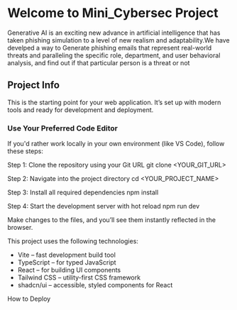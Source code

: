 # Welcome to Mini_Cybersec Project
Generative AI is an exciting new advance in artificial intelligence that has taken phishing simulation to a level of new realism and adaptability.We have develped a way to Generate phishing emails that represent real-world threats and paralleling the specific role, department, and user behavioral analysis, and find out if that particular person is a threat or not


## Project Info

This is the starting point for your web application. It’s set up with modern tools and ready for development and deployment.

### Use Your Preferred Code Editor

If you'd rather work locally in your own environment (like VS Code), follow these steps:

Step 1: Clone the repository using your Git URL
git clone <YOUR_GIT_URL>

Step 2: Navigate into the project directory
cd <YOUR_PROJECT_NAME>

Step 3: Install all required dependencies
npm install

Step 4: Start the development server with hot reload
npm run dev

Make changes to the files, and you’ll see them instantly reflected in the browser.



This project uses the following technologies:

- Vite – fast development build tool
- TypeScript – for typed JavaScript
- React – for building UI components
- Tailwind CSS – utility-first CSS framework
- shadcn/ui – accessible, styled components for React

How to Deploy
